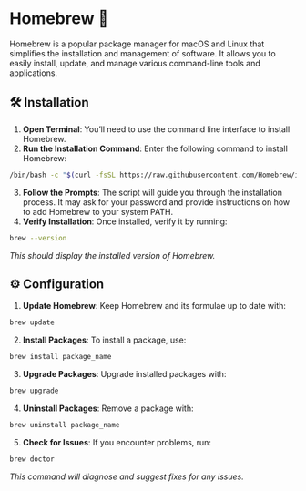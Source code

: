 # Homebrew 🍺

Homebrew is a popular package manager for macOS and Linux that simplifies the installation and management of software. It allows you to easily install, update, and manage various command-line tools and applications.

## 🛠 Installation
1. **Open Terminal**: You’ll need to use the command line interface to install Homebrew.
2. **Run the Installation Command**: Enter the following command to install Homebrew:
```zsh
/bin/bash -c "$(curl -fsSL https://raw.githubusercontent.com/Homebrew/install/HEAD/install.sh)"
```
3. **Follow the Prompts**: The script will guide you through the installation process. It may ask for your password and provide instructions on how to add Homebrew to your system PATH.
4. **Verify Installation**: Once installed, verify it by running:
```zsh
brew --version
```
*This should display the installed version of Homebrew.*
## ⚙ Configuration
1. **Update Homebrew**: Keep Homebrew and its formulae up to date with:
```zsh
brew update
```
2. **Install Packages**: To install a package, use:
```zsh
brew install package_name
```
3. **Upgrade Packages**: Upgrade installed packages with:
```zsh
brew upgrade
```
4. **Uninstall Packages**: Remove a package with:
```zsh
brew uninstall package_name
```
5. **Check for Issues**: If you encounter problems, run:
```zsh
brew doctor
```
*This command will diagnose and suggest fixes for any issues.*